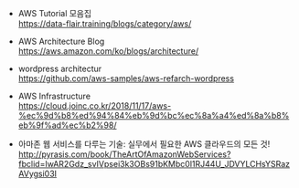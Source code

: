 * AWS Tutorial 모음집 </br>
https://data-flair.training/blogs/category/aws/ </br>

* AWS Architecture Blog </br>
https://aws.amazon.com/ko/blogs/architecture/ </br>

* wordpress architectur</br>
https://github.com/aws-samples/aws-refarch-wordpress </br>

* AWS Infrastructure</br>
https://cloud.joinc.co.kr/2018/11/17/aws-%ec%9d%b8%ed%94%84%eb%9d%bc%ec%8a%a4%ed%8a%b8%eb%9f%ad%ec%b2%98/</br>

* 아마존 웹 서비스를 다루는 기술: 실무에서 필요한 AWS 클라우드의 모든 것!</br>
http://pyrasis.com/book/TheArtOfAmazonWebServices?fbclid=IwAR2Gdz_svIVpsei3k3OBs91bKMbc0l1RJ44U_JDVYLCHsYSRazAVygsi03I</br>
